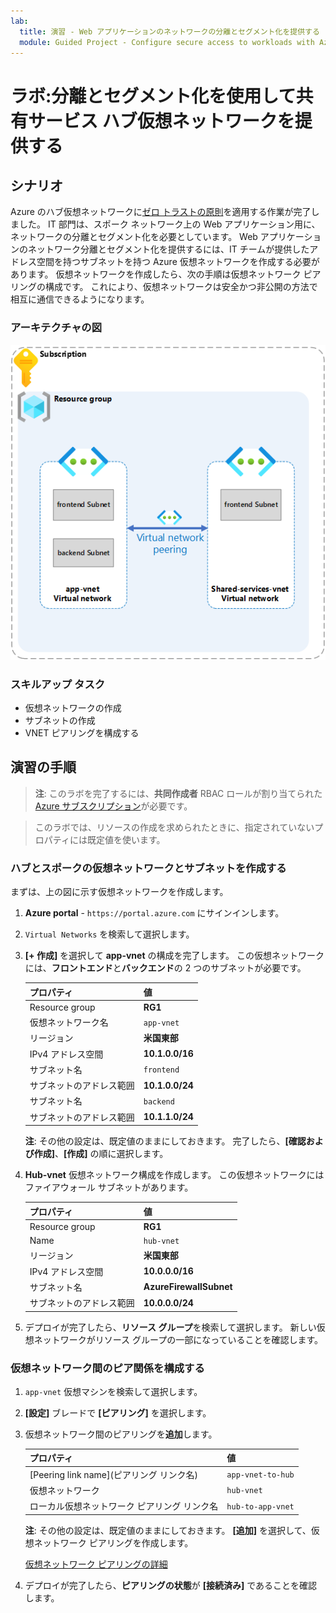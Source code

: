 ```yaml
---
lab:
  title: 演習 - Web アプリケーションのネットワークの分離とセグメント化を提供する
  module: Guided Project - Configure secure access to workloads with Azure virtual networking services
---
```


# ラボ:分離とセグメント化を使用して共有サービス ハブ仮想ネットワークを提供する

## シナリオ

Azure のハブ仮想ネットワークに[ゼロ トラストの原則](https://learn.microsoft.com/security/zero-trust/azure-infrastructure-networking)を適用する作業が完了しました。 IT 部門は、スポーク ネットワーク上の Web アプリケーション用に、ネットワークの分離とセグメント化を必要としています。 Web アプリケーションのネットワーク分離とセグメント化を提供するには、IT チームが提供したアドレス空間を持つサブネットを持つ Azure 仮想ネットワークを作成する必要があります。 仮想ネットワークを作成したら、次の手順は仮想ネットワーク ピアリングの構成です。 これにより、仮想ネットワークは安全かつ非公開の方法で相互に通信できるようになります。

### アーキテクチャの図

![ピアリングされた 2 つの仮想ネットワークを示す図。](../Media/task-1.png)

### スキルアップ タスク

- 仮想ネットワークの作成
- サブネットの作成
- VNET ピアリングを構成する

## 演習の手順

>**注**: このラボを完了するには、**共同作成者** RBAC ロールが割り当てられた [Azure サブスクリプション](https://azure.microsoft.com/free/)が必要です。

> このラボでは、リソースの作成を求められたときに、指定されていないプロパティには既定値を使います。

### ハブとスポークの仮想ネットワークとサブネットを作成する

まずは、上の図に示す仮想ネットワークを作成します。

1. **Azure portal** - `https://portal.azure.com` にサインインします。
   
1. `Virtual Networks` を検索して選択します。
   
1. **[+ 作成]** を選択して **app-vnet** の構成を完了します。 この仮想ネットワークには、**フロントエンド**と**バックエンド**の 2 つのサブネットが必要です。 

    | プロパティ             | 値           |
    | :------------------- | :-------------- |
    | Resource group       | **RG1**         |
    | 仮想ネットワーク名 | `app-vnet`    |
    | リージョン               | **米国東部**     |
    | IPv4 アドレス空間   | **10.1.0.0/16** |
    | サブネット名          | `frontend`    |
    | サブネットのアドレス範囲 | **10.1.0.0/24** |
    | サブネット名          | `backend`     |
    | サブネットのアドレス範囲 | **10.1.1.0/24** |

    **注**: その他の設定は、既定値のままにしておきます。 完了したら、**[確認および作成]**、**[作成]** の順に選択します。
   
1. **Hub-vnet** 仮想ネットワーク構成を作成します。 この仮想ネットワークにはファイアウォール サブネットがあります。 

    | プロパティ             | 値                    |
    | :------------------- | :----------------------- |
    | Resource group       | **RG1**                  |
    | Name                 | `hub-vnet` |
    | リージョン               | **米国東部**              |
    | IPv4 アドレス空間   | **10.0.0.0/16**          |
    | サブネット名          | **AzureFirewallSubnet**  |
    | サブネットのアドレス範囲 | **10.0.0.0/24**          |

1. デプロイが完了したら、**リソース グループ**を検索して選択します。 新しい仮想ネットワークがリソース グループの一部になっていることを確認します。 

### 仮想ネットワーク間のピア関係を構成する

1. `app-vnet` 仮想マシンを検索して選択します。
   
1. **[設定]** ブレードで **[ピアリング]** を選択します。
   
1. 仮想ネットワーク間のピアリングを**追加**します。 

    | プロパティ                                 | 値                          |
    | :--------------------------------------- | :----------------------------- |
    | [Peering link name](ピアリング リンク名)              | `app-vnet-to-hub` |
    | 仮想ネットワーク    | `hub-vnet` |
    | ローカル仮想ネットワーク ピアリング リンク名 | `hub-to-app-vnet` |

    **注**: その他の設定は、既定値のままにしておきます。 **[追加]** を選択して、仮想ネットワーク ピアリングを作成します。

    [仮想ネットワーク ピアリングの詳細](https://learn.microsoft.com/azure/virtual-network/virtual-network-manage-peering?tabs=peering-portal)

1. デプロイが完了したら、**ピアリングの状態**が **[接続済み]** であることを確認します。 

